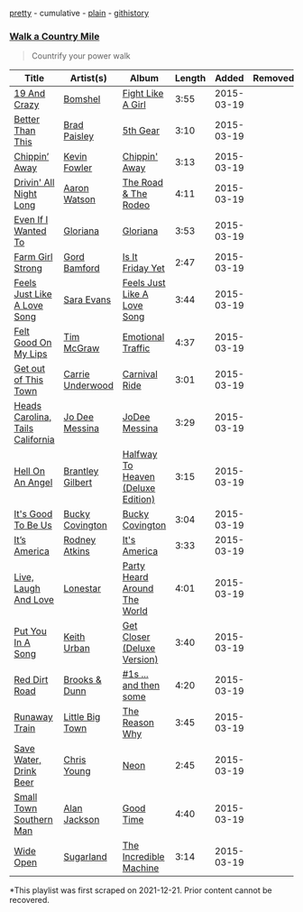 [pretty](/playlists/pretty/4p3lupatTubTWpTgCZjgpk.md) - cumulative - [plain](/playlists/plain/4p3lupatTubTWpTgCZjgpk) - [githistory](https://github.githistory.xyz/mackorone/spotify-playlist-archive/blob/main/playlists/plain/4p3lupatTubTWpTgCZjgpk)

### [Walk a Country Mile](https://open.spotify.com/playlist/1FUceff87u8twasHTSibY0)

> Countrify your power walk

| Title | Artist(s) | Album | Length | Added | Removed |
|---|---|---|---|---|---|
| [19 And Crazy](https://open.spotify.com/track/71eFFCN2zUx1Bdr2I6gj8A) | [Bomshel](https://open.spotify.com/artist/5fGGgk4LAwtPnDnRSqJd5o) | [Fight Like A Girl](https://open.spotify.com/album/53jSmLZQOJSjIGSRyitb7l) | 3:55 | 2015-03-19 |  |
| [Better Than This](https://open.spotify.com/track/6mozEH9SS4JLyRTDORiLUr) | [Brad Paisley](https://open.spotify.com/artist/13YmWQJFwgZrd4bf5IjMY4) | [5th Gear](https://open.spotify.com/album/1c8zJKfHvZ5PhkVaRXQLP0) | 3:10 | 2015-03-19 |  |
| [Chippin’ Away](https://open.spotify.com/track/3cOo2dnfFP6slPZhYwrDhR) | [Kevin Fowler](https://open.spotify.com/artist/6NKQIkHTjxD5Ovj6znGV1n) | [Chippin' Away](https://open.spotify.com/album/62Ft6VB3vZOyEa2CyCx8Iq) | 3:13 | 2015-03-19 |  |
| [Drivin' All Night Long](https://open.spotify.com/track/2w8SmYGuH3p11jRzFSBKwX) | [Aaron Watson](https://open.spotify.com/artist/5BKzvAPtNXnt0LwzGvKOH3) | [The Road & The Rodeo](https://open.spotify.com/album/0EORyKQyu2LBsTeE5YWWm4) | 4:11 | 2015-03-19 |  |
| [Even If I Wanted To](https://open.spotify.com/track/0aXjA0qWPOfqXf25j4xWUj) | [Gloriana](https://open.spotify.com/artist/5RjqSn7vYk8Qb9GeLWRRhB) | [Gloriana](https://open.spotify.com/album/7w3J2n6LKPYlWd60yUxq7j) | 3:53 | 2015-03-19 |  |
| [Farm Girl Strong](https://open.spotify.com/track/1ZFM6oqWIW8X0ZuoaEZaFr) | [Gord Bamford](https://open.spotify.com/artist/1w9VjfHGE5qPLJQy3dKups) | [Is It Friday Yet](https://open.spotify.com/album/07YlR4zRQAY2uEsyxkZeS3) | 2:47 | 2015-03-19 |  |
| [Feels Just Like A Love Song](https://open.spotify.com/track/5lFaMIQrSRuvQzkyLrJKGb) | [Sara Evans](https://open.spotify.com/artist/7qvsLYsYP0MHD7jkdv6DAG) | [Feels Just Like A Love Song](https://open.spotify.com/album/7iiDEkFgDNmHTdSlvrk8Bv) | 3:44 | 2015-03-19 |  |
| [Felt Good On My Lips](https://open.spotify.com/track/3p2t2vHkFMzEiukDhrVYge) | [Tim McGraw](https://open.spotify.com/artist/6roFdX1y5BYSbp60OTJWMd) | [Emotional Traffic](https://open.spotify.com/album/3ZKmafKEPZ9cgFAbQ8MewV) | 4:37 | 2015-03-19 |  |
| [Get out of This Town](https://open.spotify.com/track/6VqoUerJPCeYKHVdi8fKhm) | [Carrie Underwood](https://open.spotify.com/artist/4xFUf1FHVy696Q1JQZMTRj) | [Carnival Ride](https://open.spotify.com/album/5HwzpaqYOZABPnmvl5JYFX) | 3:01 | 2015-03-19 |  |
| [Heads Carolina, Tails California](https://open.spotify.com/track/6Lmx6bz3PGYuNSjKMnYBOa) | [Jo Dee Messina](https://open.spotify.com/artist/3ltFy7g6KKQPPttsdOMlq3) | [JoDee Messina](https://open.spotify.com/album/2Jsqpx8EeRWIjBFhCX4hvn) | 3:29 | 2015-03-19 |  |
| [Hell On An Angel](https://open.spotify.com/track/1fJFIngJHiI3upOXCb1hkJ) | [Brantley Gilbert](https://open.spotify.com/artist/5q8HGNo0BjLWaTAhRtbwxa) | [Halfway To Heaven \(Deluxe Edition\)](https://open.spotify.com/album/3yWeEEaC5xs7FgzwRgjm1p) | 3:15 | 2015-03-19 |  |
| [It's Good To Be Us](https://open.spotify.com/track/4KSMTveT6aZoNx4QmHfGH2) | [Bucky Covington](https://open.spotify.com/artist/5sVu3ObJTpiln7yRQkMuje) | [Bucky Covington](https://open.spotify.com/album/2UQ6GiSsunAyt11Ostxuxp) | 3:04 | 2015-03-19 |  |
| [It’s America](https://open.spotify.com/track/6QbcLktLNe7eYqh8TjZeCd) | [Rodney Atkins](https://open.spotify.com/artist/2qgvmDsc4jrqbAbjq1HGM2) | [It's America](https://open.spotify.com/album/1bWrDfZLiqzpac2iNiFAJH) | 3:33 | 2015-03-19 |  |
| [Live, Laugh And Love](https://open.spotify.com/track/4zm0IZB8DdPssTGbT4K2z9) | [Lonestar](https://open.spotify.com/artist/3qbnxnvUqR14MJ9g8QwZJK) | [Party Heard Around The World](https://open.spotify.com/album/6TZsVZ5N3qSPTdompEEpSb) | 4:01 | 2015-03-19 |  |
| [Put You In A Song](https://open.spotify.com/track/7bkgRHkiyRO1vWzG1hTicD) | [Keith Urban](https://open.spotify.com/artist/0u2FHSq3ln94y5Q57xazwf) | [Get Closer \(Deluxe Version\)](https://open.spotify.com/album/62MetN2sHDnc8vVth9iInk) | 3:40 | 2015-03-19 |  |
| [Red Dirt Road](https://open.spotify.com/track/5QHElgktygMkgRdpPhXfn2) | [Brooks & Dunn](https://open.spotify.com/artist/0XKOBt59crntr7HQXXO8Yz) | [\#1s ..\. and then some](https://open.spotify.com/album/1ZXM9jY3Bsg12KXgwftBrO) | 4:20 | 2015-03-19 |  |
| [Runaway Train](https://open.spotify.com/track/5yGtCDPTgw6fsfTeNNM3uz) | [Little Big Town](https://open.spotify.com/artist/3CygdxquGHurS7f9LjNLkv) | [The Reason Why](https://open.spotify.com/album/2o5oFGiGkykZs6qU6274Af) | 3:45 | 2015-03-19 |  |
| [Save Water, Drink Beer](https://open.spotify.com/track/1mvl4McrgpDUwusRRrn7UU) | [Chris Young](https://open.spotify.com/artist/4BYxqVkZyFjtik7crYLg5Q) | [Neon](https://open.spotify.com/album/4yYep1aU3lXRaONTWu2X23) | 2:45 | 2015-03-19 |  |
| [Small Town Southern Man](https://open.spotify.com/track/5ExWY6ojo1Qm3rC7iaEqx2) | [Alan Jackson](https://open.spotify.com/artist/4mxWe1mtYIYfP040G38yvS) | [Good Time](https://open.spotify.com/album/3HfbZ0TmLbCesnG7tjf6Lh) | 4:40 | 2015-03-19 |  |
| [Wide Open](https://open.spotify.com/track/2il0aFtPgPpb8Hdn1rbnuY) | [Sugarland](https://open.spotify.com/artist/0hYxQe3AK5jBPCr5MumLHD) | [The Incredible Machine](https://open.spotify.com/album/6tRJWFLsUW4HuiXHlOSnwf) | 3:14 | 2015-03-19 |  |

\*This playlist was first scraped on 2021-12-21. Prior content cannot be recovered.